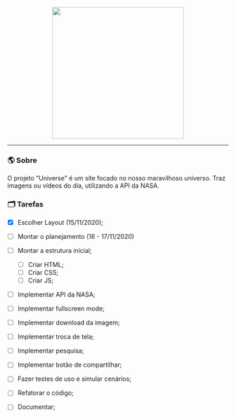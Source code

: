 <p align="center">
  <img width= '300' src="">
</p>

---

### 🌎 Sobre

O projeto "Universe" é um site focado no nosso maravilhoso universo. Traz imagens ou vídeos do dia, utilizando a API da NASA. 


### 🗂 Tarefas

 - [x] Escolher Layout (15/11/2020);
  
 - [ ] Montar o planejamento (16 - 17/11/2020)

 - [ ] Montar a estrutura inicial;
   - [ ] Criar HTML;
   - [ ] Criar CSS;
   - [ ] Criar JS;

 - [ ] Implementar API da NASA;
  
 - [ ] Implementar fullscreen mode;

 - [ ] Implementar download da imagem;

 - [ ] Implementar troca de tela;

 - [ ] Implementar pesquisa;

 - [ ] Implementar botão de compartilhar;

 - [ ] Fazer testes de uso e simular cenários;

 - [ ] Refatorar o código;

 - [ ] Documentar;

